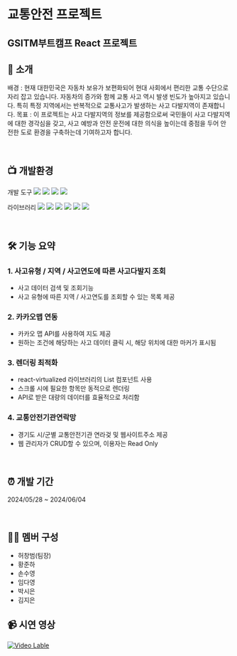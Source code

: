 # 교통안전 프로젝트
## GSITM부트캠프 React 프로젝트

## 🚥 소개
배경 : 현재 대한민국은 자동차 보유가 보편화되어 현대 사회에서 편리한 교통 수단으로 자리 잡고 있습니다.
자동차의 증가와 함께 교통 사고 역시 발생 빈도가 높아지고 있습니다.
특히 특정 지역에서는 반복적으로 교통사고가 발생하는 사고 다발지역이 존재합니다.
목표 : 이 프로젝트는 사고 다발지역의 정보를 제공함으로써 국민들이 사고 다발지역에 대한 경각심을 갖고,
사고 예방과 안전 운전에 대한 의식을 높이는데 중점을 두어 안전한 도로 환경을 구축하는데 기여하고자 합니다.

<br>

## 📺 개발환경
개발 도구 <img src="https://img.shields.io/badge/HTML-FF0000"> <img src="https://img.shields.io/badge/CSS-013ADF"> <img src="https://img.shields.io/badge/JavaScript-FFFF00"> <img src="https://img.shields.io/badge/React-81BEF7">

라이브러리 <img src="https://img.shields.io/badge/axios-AC58FA"> <img src="https://img.shields.io/badge/react-AC58FA"> <img src="https://img.shields.io/badge/react dom-AC58FA"> <img src="https://img.shields.io/badge/react icon-AC58FA"> <img src="https://img.shields.io/badge/react router dom-AC58FA"> <img src="https://img.shields.io/badge/react firtualized AC58FA">

<br>

## 🛠 기능 요약
### 1. 사고유형 / 지역 / 사고연도에 따른 사고다발지 조회
- 사고 데이터 검색 및 조회기능
- 사고 유형에 따른 지역 / 사고연도를 조회할 수 있는 목록 제공
### 2. 카카오맵 연동
- 카카오 맵 API를 사용하여 지도 제공
- 원하는 조건에 해당하는 사고 데이터 클릭 시, 해당 위치에 대한 마커가 표시됨
### 3. 렌더링 최적화
- react-virtualized 라이브러리의 List 컴포넌트 사용
- 스크롤 시에 필요한 항목만 동적으로 렌더링
- API로 받은 대량의 데이터를 효율적으로 처리함
### 4. 교통안전기관연락망
- 경기도 시/군별 교통안전기관 연라겇 및 웹사이트주소 제공
- 웹 관리자가 CRUD할 수 있으며, 이용자는 Read Only


<br>


## ⏰ 개발 기간
2024/05/28 ~ 2024/06/04

<br>

## 👩‍💻 멤버 구성
- 허창범(팀장)
- 황준하
- 손수영
- 임다영  
- 박시은
- 김지은

## 📹 시연 영상
[![Video Lable](http://img.youtube.com/vi/LJhPGPtheq4/0.jpg)](http://youtu.be/LJhPGPtheq4)

